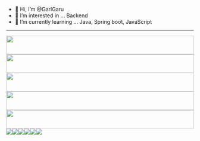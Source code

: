 - 👋 Hi, I’m @GarlGaru
- 👀 I’m interested in ... Backend
- 🌱 I’m currently learning ... Java, Spring boot, JavaScript
***
<div align="center">
<a href="https://github.com/devxb/gitanimals">
<!--   <img src="https://render.gitanimals.org/farms/{GarlGaru}" width="100%" height="200"/> -->
  <img src="https://render.gitanimals.org/lines/GarlGaru?pet-id=622290312945968952&contribution-view=false" width="100%" height="50"/>
  <img src="https://render.gitanimals.org/lines/GarlGaru?pet-id=625257278716243694&contribution-view=false" width="100%" height="50"/>
  <img src="https://render.gitanimals.org/lines/GarlGaru?pet-id=630641350049098001&contribution-view=false" width="100%" height="50"/>
  <img src="https://render.gitanimals.org/lines/GarlGaru?pet-id=635022677833776647&contribution-view=false" width="100%" height="50"/>
  <img src="https://render.gitanimals.org/lines/GarlGaru?pet-id=638526340204427724&contribution-view=false" width="100%" height="50"/>
</a>
</div>
<div>
<img src="https://img.shields.io/badge/java-%23ED8B00.svg?style=for-the-badge&logo=java&logoColor=white"><img src="https://img.shields.io/badge/Spring%20Boot-6DB33F?style=for-the-badge&logo=Spring%20Boot&logoColor=white"><img src="https://img.shields.io/badge/nginx-009639.svg?style=for-the-badge&logo=nginx&logoColor=white"><img src="https://img.shields.io/badge/Docker-2496ED?style=for-the-badge&logo=Docker&logoColor=white"><img src="https://img.shields.io/badge/mysql-4479A1?style=for-the-badge&logo=mysql&logoColor=white"><img src="https://img.shields.io/badge/intellij-000000.svg?style=for-the-badge&logo=intellijidea&logoColor=white"/>
</div>

<!---
GarlGaru/GarlGaru is a ✨ special ✨ repository because its `README.md` (this file) appears on your GitHub profile.
You can click the Preview link to take a look at your changes.
--->
